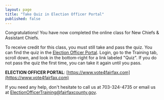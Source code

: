 ```yaml
---
layout: page
title: "Take Quiz in Election Officer Portal"
published: false
---
```


Congratulations! You have now completed the online class for New Chiefs & Assistant Chiefs.

To receive credit for this class, you must still take and pass the quiz. You can find the quiz in the [Election Officer Portal](https://www.vote4fairfax.com). Login, go to the Training tab, scroll down, and look in the bottom-right for a link labeled &quot;Quiz&quot;. If you do not pass the quiz the first time, you can take it again until you pass.

**ELECTION OFFICER PORTAL**: [https://www.vote4fairfax.com](https://www.vote4fairfax.com)

If you need any help, don't hesitate to call us at 703-324-4735 or email us at ElectionOfficerTraining@fairfaxcounty.gov.